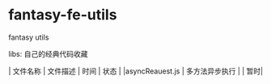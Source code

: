 # fantasy-fe-utils
fantasy utils

libs:
自己的经典代码收藏

| 文件名称      | 文件描述          | 时间 | 状态   |
|asyncReauest.js | 多方法异步执行 | | 暂时|
